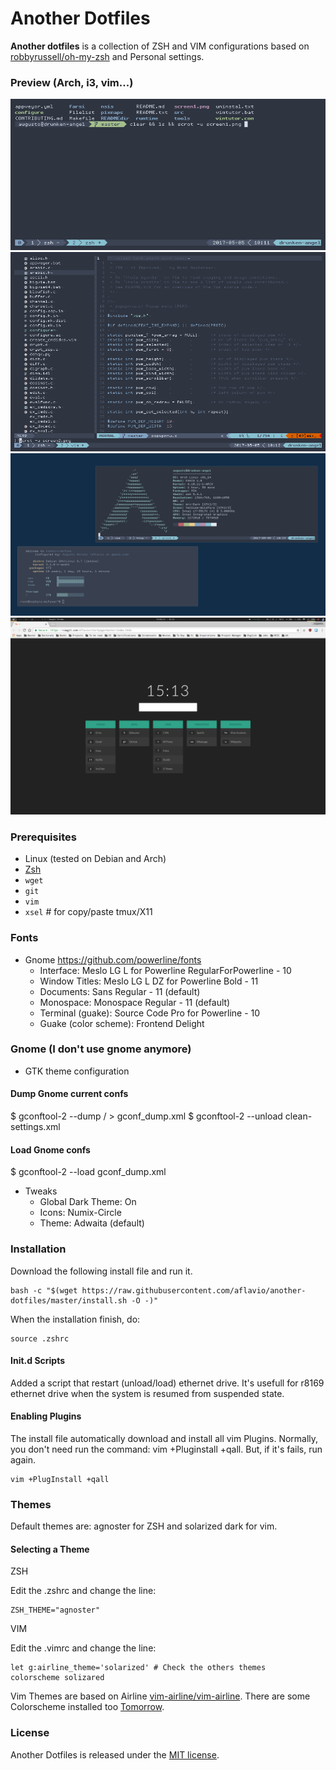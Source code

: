 # Another Dotfiles


__Another dotfiles__ is a collection of ZSH and VIM configurations based on [robbyrussell/oh-my-zsh](https://github.com/robbyrussell/oh-my-zsh) and Personal settings.

### Preview (Arch, i3, vim...)

![screen 1](https://raw.githubusercontent.com/aflavio/another-dotfiles/master/imgs/screen1.png)
![screen 2](https://raw.githubusercontent.com/aflavio/another-dotfiles/master/imgs/screen2.png)
![screen 3](https://raw.githubusercontent.com/aflavio/another-dotfiles/master/imgs/screen3.png)
![screen 4](https://raw.githubusercontent.com/aflavio/another-dotfiles/master/imgs/screen4.png)


### Prerequisites

* Linux (tested on Debian and Arch)
* [Zsh](http://www.zsh.org)
* `wget`
* `git`
* `vim`
* `xsel` # for copy/paste tmux/X11


### Fonts ###

* Gnome
    https://github.com/powerline/fonts
    * Interface: Meslo LG L for Powerline RegularForPowerline - 10
    * Window Titles: Meslo LG L DZ for Powerline Bold - 11
    * Documents: Sans Regular - 11 (default)
    * Monospace: Monospace Regular - 11 (default)
    * Terminal (guake): Source Code Pro for Powerline - 10 
    * Guake (color scheme): Frontend Delight


### Gnome (I don't use gnome anymore) ###

* GTK theme configuration

#### Dump Gnome current confs ####
$ gconftool-2 --dump / > gconf_dump.xml
$ gconftool-2 --unload clean-settings.xml

#### Load Gnome confs ####
$ gconftool-2 --load gconf_dump.xml

* Tweaks
    * Global Dark Theme: On
    * Icons: Numix-Circle
    * Theme: Adwaita (default)

### Installation ###

Download the following install file and run it. 

```shell
bash -c "$(wget https://raw.githubusercontent.com/aflavio/another-dotfiles/master/install.sh -O -)"
```
 When the installation finish, do:
 
 ```shell
source .zshrc
```
 
#### Init.d Scripts ###
Added a script that restart (unload/load) ethernet drive. It's usefull for r8169 ethernet drive when the system is resumed from suspended state.

#### Enabling Plugins ###

The install file automatically download and install all vim Plugins. Normally, you don't need run the command: vim +Pluginstall +qall. But, if it's fails, run again. 

```shell
vim +PlugInstall +qall
```

### Themes ###

Default themes are: agnoster for ZSH and solarized dark for vim. 

#### Selecting a Theme ####

ZSH

Edit the .zshrc and change the line:

```shell
ZSH_THEME="agnoster"
```

VIM

Edit the .vimrc and change the line:

```shell
let g:airline_theme='solarized' # Check the others themes
colorscheme solizared 
```

Vim Themes are based on Airline [vim-airline/vim-airline](https://github.com/vim-airline/vim-airline). There are some Colorscheme installed too [Tomorrow](https://github.com/chriskempson/tomorrow-theme). 


### License ###

Another Dotfiles is released under the [MIT license](https://raw.githubusercontent.com/aflavio/another-dotfiles/master/LICENSE).
